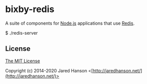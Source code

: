 # bixby-redis

A suite of components for [Node.js](https://nodejs.org/) applications that use
[Redis](https://redis.io/).


$ ./redis-server

## License

[The MIT License](https://opensource.org/licenses/MIT)

Copyright (c) 2014-2020 Jared Hanson <[http://jaredhanson.net/](http://jaredhanson.net/)>
